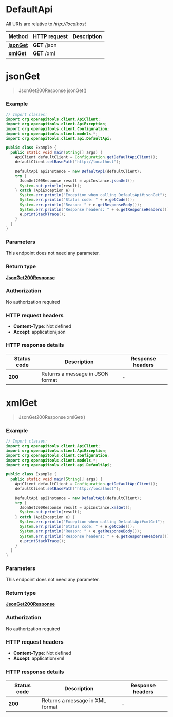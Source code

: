 # DefaultApi

All URIs are relative to *http://localhost*

| Method | HTTP request | Description |
|------------- | ------------- | -------------|
| [**jsonGet**](DefaultApi.md#jsonGet) | **GET** /json |  |
| [**xmlGet**](DefaultApi.md#xmlGet) | **GET** /xml |  |


<a name="jsonGet"></a>
# **jsonGet**
> JsonGet200Response jsonGet()



### Example
```java
// Import classes:
import org.openapitools.client.ApiClient;
import org.openapitools.client.ApiException;
import org.openapitools.client.Configuration;
import org.openapitools.client.models.*;
import org.openapitools.client.api.DefaultApi;

public class Example {
  public static void main(String[] args) {
    ApiClient defaultClient = Configuration.getDefaultApiClient();
    defaultClient.setBasePath("http://localhost");

    DefaultApi apiInstance = new DefaultApi(defaultClient);
    try {
      JsonGet200Response result = apiInstance.jsonGet();
      System.out.println(result);
    } catch (ApiException e) {
      System.err.println("Exception when calling DefaultApi#jsonGet");
      System.err.println("Status code: " + e.getCode());
      System.err.println("Reason: " + e.getResponseBody());
      System.err.println("Response headers: " + e.getResponseHeaders());
      e.printStackTrace();
    }
  }
}
```

### Parameters
This endpoint does not need any parameter.

### Return type

[**JsonGet200Response**](JsonGet200Response.md)

### Authorization

No authorization required

### HTTP request headers

 - **Content-Type**: Not defined
 - **Accept**: application/json

### HTTP response details
| Status code | Description | Response headers |
|-------------|-------------|------------------|
| **200** | Returns a message in JSON format |  -  |

<a name="xmlGet"></a>
# **xmlGet**
> JsonGet200Response xmlGet()



### Example
```java
// Import classes:
import org.openapitools.client.ApiClient;
import org.openapitools.client.ApiException;
import org.openapitools.client.Configuration;
import org.openapitools.client.models.*;
import org.openapitools.client.api.DefaultApi;

public class Example {
  public static void main(String[] args) {
    ApiClient defaultClient = Configuration.getDefaultApiClient();
    defaultClient.setBasePath("http://localhost");

    DefaultApi apiInstance = new DefaultApi(defaultClient);
    try {
      JsonGet200Response result = apiInstance.xmlGet();
      System.out.println(result);
    } catch (ApiException e) {
      System.err.println("Exception when calling DefaultApi#xmlGet");
      System.err.println("Status code: " + e.getCode());
      System.err.println("Reason: " + e.getResponseBody());
      System.err.println("Response headers: " + e.getResponseHeaders());
      e.printStackTrace();
    }
  }
}
```

### Parameters
This endpoint does not need any parameter.

### Return type

[**JsonGet200Response**](JsonGet200Response.md)

### Authorization

No authorization required

### HTTP request headers

 - **Content-Type**: Not defined
 - **Accept**: application/xml

### HTTP response details
| Status code | Description | Response headers |
|-------------|-------------|------------------|
| **200** | Returns a message in XML format |  -  |

